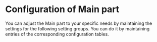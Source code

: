 # Configuration of Main part

You can adjust the Main part to your specific needs by maintaining the settings for the following setting groups. You can do it by maintaining entries of the corresponding configuration tables.

